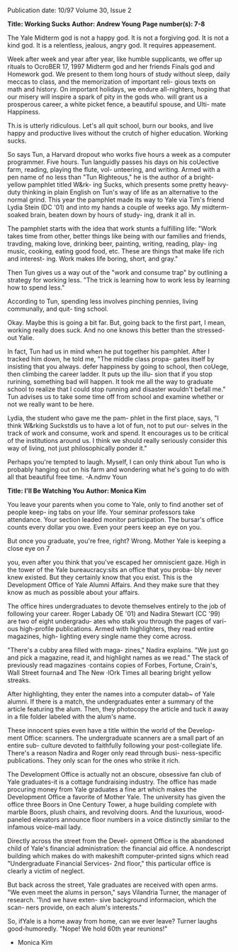 Publication date: 10/97
Volume 30, Issue 2

**Title: Working Sucks**
**Author: Andrew Young**
**Page number(s): 7-8**

The Yale Midterm god is not a happy god. 
lt is not a forgiving god. It is not a kind god. It 
is a relentless, jealous, angry god. It requires 
appeasement. 

Week after week and year after year, like 
humble supplicants, we offer up rituals to 
OcroBER 17, 1997 
Midterm god and her friends Finals god and 
Homework god. We present to them long 
hours of study without sleep, daily meccas to 
class, and the memorization of important reli-
gious texts on math and history. On important 
holidays, we endure all-nighters, hoping that 
our misery will inspire a spark of pity in the 
gods who. will grant us a prosperous career, a 
white picket fence, a beautiful spouse, and Ulti-
mate Happiness. 

Th.is is utterly ridiculous. Let's all quit 
school, burn our books, and live happy and 
productive lives without the crutch of higher 
education. Working sucks. 

So says Tun, a Harvard dropout who works 
five hours a week as a computer programmer. 
Five hours. Tun languidly passes his days on his 
coUective farm, reading, playing the flute, vol-
unteering, and writing. Armed with a pen name 
of no less than "Tun Righteous," he is the 
author of a bright-yellow pamphlet titled W&rk-
ing Sucks, which presents some pretty heavy-
duty thinking in plain English on Tun's way of 
life as an alternative to the normal grind. This 
year the pamphlet made its way to Yale via 
Tim's friend Lydia Stein (DC '01) and into my 
hands a couple of weeks ago. My midterm-
soaked brain, beaten down by hours of study-
ing, drank it all in. 

The pamphlet starts with the idea that 
work stunts a fulfilling life: "Work takes time 
from other, better things like being with our 
families and friends, travding, making love, 
drinking beer, painting, writing, reading, play-
ing music, cooking, eating good food, etc. 
These are things that make life rich and interest-
ing. Work makes life boring, short, and gray." 

Then Tun gives us a way out of the "work 
and consume trap" by outlining a strategy for 
working less. "The trick is learning how to 
work less by learning how to spend less." 

According to Tun, spending less involves 
pinching pennies, living communally, and quit-
ting school. 

Okay. Maybe this is going a bit far. But, 
going back to the first part, I mean, working 
really does suck. And no one knows this better 
than the stressed-out Yalie. 

In fact, Tun had us in mind when he put 
together his pamphlet. After I tracked him 
down, he told me, "The middle class propa-
gates itself by insisting that you always. defer 
happiness by going to school, then coUege, then 
climbing the career ladder. It puts up the illu-
sion that if you stop rurining, something bad 
will happen. It took me all the way to graduate 
school to realize that I could stop running and 
disaster wouldn't befall me." Tun advises us to 
take some time off from school and examine 
whether or not we really want to be here. 

Lydia, the student who gave me the pam-
phlet in the first place, says, "I think W&rking 
Suckstdls us to have a lot of fun, not to put our-
selves in the track of work and consume, work 
and spend. It encourages us to be critical of the 
institutions around us. I think we should really 
seriously consider this way of living, not just 
philosophically ponder it." 

Perhaps you're tempted to laugh. Myself, I 
can only think about Tun who is probably 
hanging out on his farm and wondering what 
he's going to do with all that beautiful free time. 
-A.ndmv Youn


**Title: I'll Be Watching You**
**Author: Monica Kim**

You leave your parents when you come to 
Yale, only to find another set of people keep-
ing tabs on your life. Your seminar professors 
take attendance. Your section leaded monitor 
participation. The bursar's office counts every 
dollar you owe. Even your peers keep an eye 
on you. 

But once you graduate, you're free, right? 
Wrong. Mother Yale is keeping a close eye on 
7 


you, even after you think that you've escaped 
her omniscient gaze. High in the tower of the 
Yale bureaucracy:sits an office that you proba-
bly never knew existed. But they certainly 
know that you exist. This is the Development 
Office of Yale Alumni Affairs. And they make 
sure that they know as much as possible about 
your affairs. 

The office hires undergraduates to devote 
themselves entirely to the job of following 
your career. Roger Labady OE '01) and Nadira 
Stewart (CC '99) are two of eight undergradu-
ates who stalk you through the pages of vari-
ous high-profile publications. Armed with 
highlighters, they read entire magazines, high-
lighting every single name they come across. 

"There's a cubby area filled with maga-
zines," Nadira explains. "We just go and pick a 
magazine, read it, and highlight names as we 
read." The stack of previously read magazines 
·contains copies of Forbes, Fortune, Crain's, Wall 
Street fourna4 and The New ·lOrk Times all 
bearing bright yellow streaks. 

After highlighting, they enter the names 
into a computer datab~ of Yale alumni. If 
there is a match, the undergraduates enter a 
summary of the article featuring the alum. 
Then, they photocopy the article 
and tuck it away in a 
file folder labeled with 
the alum's name. 

These innocent spies 
even have a title within 
the world of the Develop-
ment Office: scanners. The 
undergraduate scanners are a 
small part of an entire sub-
culture devoted to faithfully 
following your post-collegiate 
life. There's a reason Nadira and 
Roger only read through busi-
ness-specific publications. They 
only scan for the ones who strike 
it rich. 

The Development Office is 
actually not an obscure, obsessive 
fan club of Yale graduates-it is a cottage 
fundraising industry. The office has made 
procuring money from Yale graduates a fine 
art which makes the Development Office a 
favorite of Mother Yale. The university has 
given the office three Boors in One Century 
Tower, a huge building complete with marble 
Boors, plush chairs, and revolving doors. And 
the 
luxurious, 
wood-paneled 
elevators 
announce floor numbers in a voice distinctly 
similar to the infamous voice-mail lady. 

Directly across the street from the Devel-
opment Office is the abandoned child of Yale's 
financial administration: the financial aid 
office. A nondescript building which makes do 
with makeshift computer-printed signs which 
read "Undergraduate Financial Services- 2nd 
floor," this particular office is clearly a victim 
of neglect. 

But back across the street, Yale graduates 
are received with open arms. "We even meet 
the alums in person," says Vilandria Turner, 
the manager of research. '1\nd we have exten-
sive background informacion, which the scan-
ners provide, on each alum's interests." 

So, ifYale is a home away from home, can 
we ever leave? Turner laughs good-humoredly. 
"Nope! We hold 60th year reunions!" 
- Monica Kim